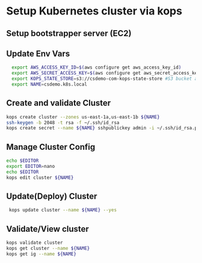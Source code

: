# Setup Kubernetes cluster via kops

## Setup bootstrapper server (EC2)

## Update Env Vars

```sh
  export AWS_ACCESS_KEY_ID=$(aws configure get aws_access_key_id)
  export AWS_SECRET_ACCESS_KEY=$(aws configure get aws_secret_access_key)
  export KOPS_STATE_STORE=s3://csdemo-com-kops-state-store #S3 bucket already created
  export NAME=csdemo.k8s.local
```

## Create and validate Cluster

```sh
kops create cluster --zones us-east-1a,us-east-1b ${NAME}
ssh-keygen -b 2048 -t rsa -f ~/.ssh/id_rsa
kops create secret --name ${NAME} sshpublickey admin -i ~/.ssh/id_rsa.pub
```

## Manage Cluster Config

```sh
echo $EDITOR
export EDITOR=nano
echo $EDITOR
kops edit cluster ${NAME}
```

## Update(Deploy) Cluster

```sh
 kops update cluster --name ${NAME} --yes

```

## Validate/View cluster

```sh
kops validate cluster
kops get cluster --name ${NAME}
kops get ig --name ${NAME}
```
